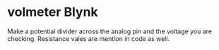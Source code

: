 # volmeter Blynk


Make a potential divider across the analog pin and the voltage you are checking. 
Resistance vales are mention in code as well.
 
 
 
